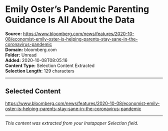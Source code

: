 # Emily Oster’s Pandemic Parenting Guidance Is All About the Data

**Source:** https://www.bloomberg.com/news/features/2020-10-08/economist-emily-oster-is-helping-parents-stay-sane-in-the-coronavirus-pandemic  
**Domain:** bloomberg.com  
**Folder:** Unread  
**Added:** 2020-10-08T08:05:16  
**Content Type:** Selection Content Extracted  
**Selection Length:** 129 characters  


---

## Selected Content

https://www.bloomberg.com/news/features/2020-10-08/economist-emily-oster-is-helping-parents-stay-sane-in-the-coronavirus-pandemic

---

*This content was extracted from your Instapaper Selection field.*